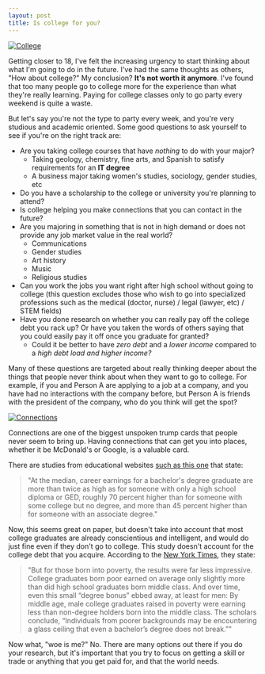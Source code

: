 ```yaml
---
layout: post
title: Is college for you?
---
```


[![College](https://commondatastorage.googleapis.com/ctnetimages%2FReasonsToReturnToCollegeWordCloud650.jpg)](https://commondatastorage.googleapis.com/ctnetimages%2FReasonsToReturnToCollegeWordCloud650.jpg)

Getting closer to 18, I've felt the increasing urgency to start thinking about what I'm going to do in the future. I've had the same thoughts as others, "How about college?" My conclusion? **It's not worth it anymore**. I've found that too many people go to college more for the experience than what they're really learning. Paying for college classes only to go party every weekend is quite a waste. 

But let's say you're not the type to party every week, and you're very studious and academic oriented. Some good questions to ask yourself to see if you're on the right track are:
- Are you taking college courses that have _nothing_ to do with your major?
  - Taking geology, chemistry, fine arts, and Spanish to satisfy requirements for an **IT degree**
  - A business major taking women's studies, sociology, gender studies, etc
- Do you have a scholarship to the college or university you're planning to attend?
- Is college helping you make connections that you can contact in the future?
- Are you majoring in something that is not in high demand or does not provide any job market value in the real world?
  - Communications
  - Gender studies
  - Art history
  - Music
  - Religious studies
- Can you work the jobs you want right after high school without going to college (this question excludes those who wish to go into specialized professions such as the medical (doctor, nurse) / legal (lawyer, etc) / STEM fields)
- Have you done research on whether you can really pay off the college debt you rack up? Or have you taken the words of others saying that you could easily pay it off once you graduate for granted?
  - Could it be better to have _zero debt_ and a _lower income_ compared to a _high debt load and higher income?_

Many of these questions are targeted about really thinking deeper about the things that people never think about when they want to go to college. For example, if you and Person A are applying to a job at a company, and you have had no interactions with the company before, but Person A is friends with the president of the company, who do you think will get the spot? 

[![Connections](https://cdn.shopify.com/s/files/1/1280/3557/articles/Connection_Blog_Big.jpg?v=1562700128)](https://cdn.shopify.com/s/files/1/1280/3557/articles/Connection_Blog_Big.jpg?v=1562700128)

Connections are one of the biggest unspoken trump cards that people never seem to bring up. Having connections that can get you into places, whether it be McDonald's or Google, is a valuable card. 

There are studies from educational websites [such as this one](https://www.brookings.edu/blog/up-front/2020/10/08/major-decisions-what-graduates-earn-over-their-lifetimes/#cancel) that state:
> "At the median, career earnings for a bachelor's degree graduate are more than twice as high as for someone with only a high school diploma or GED, roughly 70 percent higher than for someone with some college but no degree, and more than 45 percent higher than for someone with an associate degree."

Now, this seems great on paper, but doesn't take into account that most college graduates are already conscientious and intelligent, and would do just fine even if they don't go to college. This study doesn't account for the college debt that you acquire. According to the [New York Times](https://www.nytimes.com/2018/05/16/opinion/college-useful-cost-jobs.html), they state: 
> "But for those born into poverty, the results were far less impressive. College graduates born poor earned on average only slightly more than did high school graduates born middle class. And over time, even this small “degree bonus” ebbed away, at least for men: By middle age, male college graduates raised in poverty were earning less than non-degree holders born into the middle class. The scholars conclude, “Individuals from poorer backgrounds may be encountering a glass ceiling that even a bachelor’s degree does not break.”"

Now what, "woe is me?" No. There are many options out there if you do your research, but it's important that you try to focus on getting a skill or trade or anything that you get paid for, and that the world needs. 
